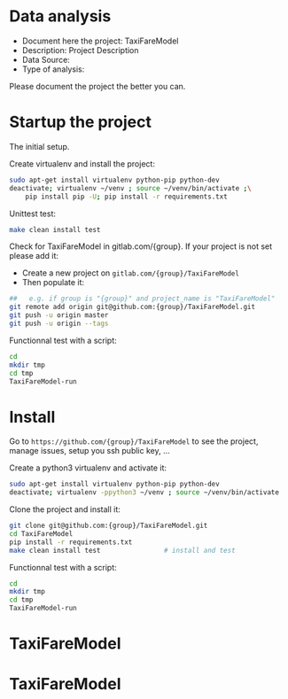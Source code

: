 # Data analysis
- Document here the project: TaxiFareModel
- Description: Project Description
- Data Source:
- Type of analysis:

Please document the project the better you can.

# Startup the project

The initial setup.

Create virtualenv and install the project:
```bash
sudo apt-get install virtualenv python-pip python-dev
deactivate; virtualenv ~/venv ; source ~/venv/bin/activate ;\
    pip install pip -U; pip install -r requirements.txt
```

Unittest test:
```bash
make clean install test
```

Check for TaxiFareModel in gitlab.com/{group}.
If your project is not set please add it:

- Create a new project on `gitlab.com/{group}/TaxiFareModel`
- Then populate it:

```bash
##   e.g. if group is "{group}" and project_name is "TaxiFareModel"
git remote add origin git@github.com:{group}/TaxiFareModel.git
git push -u origin master
git push -u origin --tags
```

Functionnal test with a script:

```bash
cd
mkdir tmp
cd tmp
TaxiFareModel-run
```

# Install

Go to `https://github.com/{group}/TaxiFareModel` to see the project, manage issues,
setup you ssh public key, ...

Create a python3 virtualenv and activate it:

```bash
sudo apt-get install virtualenv python-pip python-dev
deactivate; virtualenv -ppython3 ~/venv ; source ~/venv/bin/activate
```

Clone the project and install it:

```bash
git clone git@github.com:{group}/TaxiFareModel.git
cd TaxiFareModel
pip install -r requirements.txt
make clean install test                # install and test
```
Functionnal test with a script:

```bash
cd
mkdir tmp
cd tmp
TaxiFareModel-run
```
# TaxiFareModel
# TaxiFareModel
